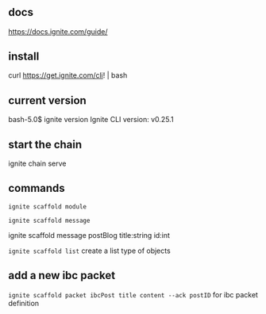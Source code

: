 #

## docs
https://docs.ignite.com/guide/

## install 
curl https://get.ignite.com/cli! | bash

## current version
bash-5.0$ ignite version
Ignite CLI version:     v0.25.1

## start the chain 
ignite chain serve

## commands
`ignite scaffold module`

`ignite scaffold message`

ignite scaffold message postBlog title:string id:int


`ignite scaffold list` create a list type of objects


## add a new ibc packet 
`ignite scaffold packet ibcPost title content --ack postID` for ibc packet definition

